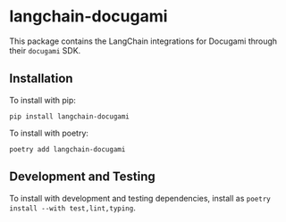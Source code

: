 # langchain-docugami

This package contains the LangChain integrations for Docugami through their `docugami` SDK.

## Installation

To install with pip:

`pip install langchain-docugami`

To install with poetry:

`poetry add langchain-docugami`

## Development and Testing

To install with development and testing dependencies, install as `poetry install --with test,lint,typing`.